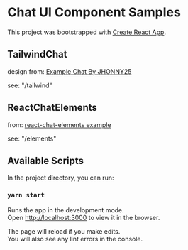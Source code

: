 # Chat UI Component Samples

This project was bootstrapped with [Create React App](https://github.com/facebook/create-react-app).

## TailwindChat

design from: [Example Chat
By JHONNY25](https://tailwindcomponents.com/component/example-chat)

see: "/tailwind"

## ReactChatElements

from: [react-chat-elements example](https://github.com/Detaysoft/react-chat-elements/tree/master/example)

see: "/elements"

## Available Scripts

In the project directory, you can run:

### `yarn start`

Runs the app in the development mode.\
Open [http://localhost:3000](http://localhost:3000) to view it in the browser.

The page will reload if you make edits.\
You will also see any lint errors in the console.
